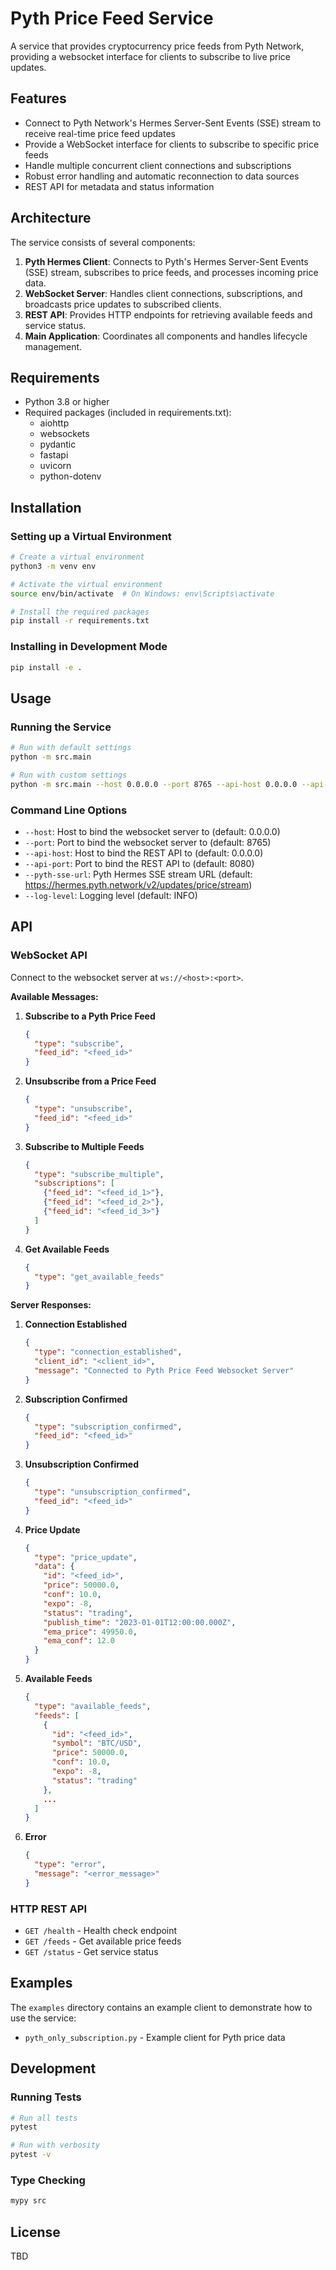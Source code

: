 # Pyth Price Feed Service

A service that provides cryptocurrency price feeds from Pyth Network, providing a websocket interface for clients to subscribe to live price updates.

## Features

- Connect to Pyth Network's Hermes Server-Sent Events (SSE) stream to receive real-time price feed updates
- Provide a WebSocket interface for clients to subscribe to specific price feeds
- Handle multiple concurrent client connections and subscriptions
- Robust error handling and automatic reconnection to data sources
- REST API for metadata and status information

## Architecture

The service consists of several components:

1. **Pyth Hermes Client**: Connects to Pyth's Hermes Server-Sent Events (SSE) stream, subscribes to price feeds, and processes incoming price data.
2. **WebSocket Server**: Handles client connections, subscriptions, and broadcasts price updates to subscribed clients.
3. **REST API**: Provides HTTP endpoints for retrieving available feeds and service status.
4. **Main Application**: Coordinates all components and handles lifecycle management.

## Requirements

- Python 3.8 or higher
- Required packages (included in requirements.txt):
  - aiohttp
  - websockets
  - pydantic
  - fastapi
  - uvicorn
  - python-dotenv

## Installation

### Setting up a Virtual Environment

```bash
# Create a virtual environment
python3 -m venv env

# Activate the virtual environment
source env/bin/activate  # On Windows: env\Scripts\activate

# Install the required packages
pip install -r requirements.txt
```

### Installing in Development Mode

```bash
pip install -e .
```

## Usage

### Running the Service

```bash
# Run with default settings
python -m src.main

# Run with custom settings
python -m src.main --host 0.0.0.0 --port 8765 --api-host 0.0.0.0 --api-port 8080
```

### Command Line Options

- `--host`: Host to bind the websocket server to (default: 0.0.0.0)
- `--port`: Port to bind the websocket server to (default: 8765)
- `--api-host`: Host to bind the REST API to (default: 0.0.0.0)
- `--api-port`: Port to bind the REST API to (default: 8080)
- `--pyth-sse-url`: Pyth Hermes SSE stream URL (default: https://hermes.pyth.network/v2/updates/price/stream)
- `--log-level`: Logging level (default: INFO)

## API

### WebSocket API

Connect to the websocket server at `ws://<host>:<port>`.

**Available Messages:**

1. **Subscribe to a Pyth Price Feed**
   ```json
   {
     "type": "subscribe",
     "feed_id": "<feed_id>"
   }
   ```

2. **Unsubscribe from a Price Feed**
   ```json
   {
     "type": "unsubscribe",
     "feed_id": "<feed_id>"
   }
   ```

3. **Subscribe to Multiple Feeds**
   ```json
   {
     "type": "subscribe_multiple",
     "subscriptions": [
       {"feed_id": "<feed_id_1>"},
       {"feed_id": "<feed_id_2>"},
       {"feed_id": "<feed_id_3>"}
     ]
   }
   ```

4. **Get Available Feeds**
   ```json
   {
     "type": "get_available_feeds"
   }
   ```

**Server Responses:**

1. **Connection Established**
   ```json
   {
     "type": "connection_established",
     "client_id": "<client_id>",
     "message": "Connected to Pyth Price Feed Websocket Server"
   }
   ```

2. **Subscription Confirmed**
   ```json
   {
     "type": "subscription_confirmed",
     "feed_id": "<feed_id>"
   }
   ```

3. **Unsubscription Confirmed**
   ```json
   {
     "type": "unsubscription_confirmed",
     "feed_id": "<feed_id>"
   }
   ```

4. **Price Update**
   ```json
   {
     "type": "price_update",
     "data": {
       "id": "<feed_id>",
       "price": 50000.0,
       "conf": 10.0,
       "expo": -8,
       "status": "trading",
       "publish_time": "2023-01-01T12:00:00.000Z",
       "ema_price": 49950.0,
       "ema_conf": 12.0
     }
   }
   ```

5. **Available Feeds**
   ```json
   {
     "type": "available_feeds",
     "feeds": [
       {
         "id": "<feed_id>",
         "symbol": "BTC/USD",
         "price": 50000.0,
         "conf": 10.0,
         "expo": -8,
         "status": "trading"
       },
       ...
     ]
   }
   ```
6. **Error**
   ```json
   {
     "type": "error",
     "message": "<error_message>"
   }
   ```

### HTTP REST API

- `GET /health` - Health check endpoint
- `GET /feeds` - Get available price feeds
- `GET /status` - Get service status

## Examples

The `examples` directory contains an example client to demonstrate how to use the service:

- `pyth_only_subscription.py` - Example client for Pyth price data

## Development

### Running Tests

```bash
# Run all tests
pytest

# Run with verbosity
pytest -v
```

### Type Checking

```bash
mypy src
```

## License

TBD
